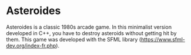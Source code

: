 # Asteroides
Asteroides is a classic 1980s arcade game. In this minimalist version developed in C++, you have to destroy asteroids without getting hit by them.
This game was developed with the SFML library (https://www.sfml-dev.org/index-fr.php).
